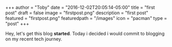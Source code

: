 +++
author = "Toby"
date = "2016-12-02T20:05:14-05:00"
title = "first post"
draft = false
image = "firstpost.png"
description = "first post"
featured = "firstpost.png"
featuredpath = "/images"
icon = "pacman"
type = "post"
+++

Hey, let's get this blog **started**.
Today i decided i would commit to blogging on my recent tech journey.



